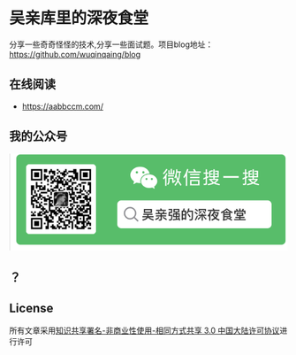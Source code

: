 # 吴亲库里的深夜食堂

分享一些奇奇怪怪的技术,分享一些面试题。项目blog地址：https://github.com/wuqinqaing/blog

## 在线阅读

- https://aabbccm.com/

## 我的公众号

![image](static/image/wechat-qr.png)

## ？

## License

所有文章采用[知识共享署名-非商业性使用-相同方式共享 3.0 中国大陆许可协议](https://creativecommons.org/licenses/by-nc-sa/3.0/cn/)进行许可
